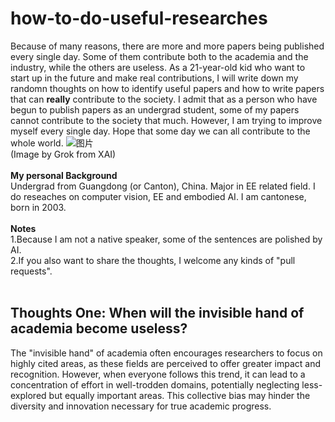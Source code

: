 # how-to-do-useful-researches
Because of many reasons, there are more and more papers being published every single day. Some of them contribute both to the academia and the industry, while the others are useless. As a 21-year-old kid who want to start up in the future and make real contributions, I will write down my randomn thoughts on how to identify useful papers and how to write papers that can **really** contribute to the society. I admit that as a person who have begun to publish papers as an undergrad student, some of my papers cannot contribute to the society that much. However, I am trying to improve myself every single day. Hope that some day we can all contribute to the whole world.
![图片](https://github.com/user-attachments/assets/dbf90300-64b4-452c-b3bc-9abdff42988d)
<br>(Image by Grok from XAI)
<br><br>
**My personal Background**<br>Undergrad from Guangdong (or Canton), China. Major in EE related field. I do reseaches on computer vision, EE and embodied AI. I am cantonese, born in 2003.
<br><br>
**Notes**<br>
1.Because I am not a native speaker, some of the sentences are polished by AI.<br>
2.If you also want to share the thoughts, I welcome any kinds of "pull requests".
<br><br>
## Thoughts One: When will the invisible hand of academia become useless?
The "invisible hand" of academia often encourages researchers to focus on highly cited areas, as these fields are perceived to offer greater impact and recognition. However, when everyone follows this trend, it can lead to a concentration of effort in well-trodden domains, potentially neglecting less-explored but equally important areas. This collective bias may hinder the diversity and innovation necessary for true academic progress.
